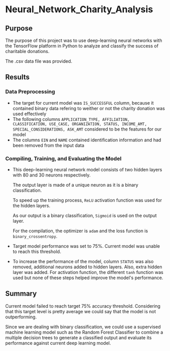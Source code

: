 # Neural_Network_Charity_Analysis

## Purpose

The purpose of this project was to use deep-learning neural networks with the TensorFlow platform in Python to analyze and classify the success of charitable donations.

The .csv data file was provided.

## Results

### Data Preprocessing

* The target for current model was `IS_SUCCESSFUL` column, because it contained binary data refering to weither or not the charity donation was used effectively
* The following columns `APPLICATION_TYPE, AFFILIATION, CLASSIFICATION, USE_CASE, ORGANIZATION, STATUS, INCOME_AMT, SPECIAL_CONSIDERATIONS, ASK_AMT` considered to be the features for our model
* The columns `EIN` and `NAME` contained identification information and had been removed from the input data

### Compiling, Training, and Evaluating the Model

* This deep-learning neural network model consists of two hidden layers with 80 and 30 neurons respectively.

  The output layer is made of a unique neuron as it is a binary classification.

  To speed up the training process, `ReLU` activation function was used for the hidden layers. 

  As our output is a binary classification, `Sigmoid` is used on the output layer.

  For the compilation, the optimizer is `adam` and the loss function is `binary_crossentropy`.

* Target model performance was set to 75%. Current model was unable to reach this threshold.

* To increase the performance of the model, column `STATUS` was also removed, additional neurons added to hidden layers. Also, extra hidden layer was added.
  For activation function, the different `tanh` function was used but none of these steps helped improve the model's performance.
  
  
## Summary
  
Current model failed to reach target 75% accuracy threshold. Considering that this target level is pretty average we could say that the model is not outperforming.

Since we are dealing with binary classification, we could use a supervised machine learning model such as the Random Forest Classifier to combine a multiple decision trees to generate a classified output and evaluate its performance against current deep learning model.
